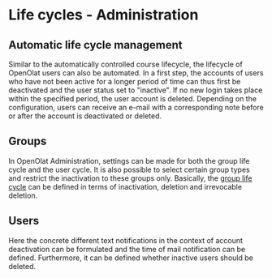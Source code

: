 # Life cycles - Administration

## Automatic life cycle management

Similar to the automatically controlled course lifecycle, the lifecycle of
OpenOlat users can also be automated. In a first step, the accounts of users
who have not been active for a longer period of time can thus first be
deactivated and the user status set to "inactive". If no new login takes place
within the specified period, the user account is deleted. Depending on the
configuration, users can receive an e-mail with a corresponding note before or
after the account is deactivated or deleted.

## Groups

In OpenOlat Administration, settings can be made for both the group life cycle
and the user cycle. It is also possible to select certain group types and
restrict the inactivation to these groups only. Basically, the [group life cycle](Automatic_Group_Lifecycle.md) can
be defined in terms of inactivation, deletion and irrevocable deletion.

## Users

Here the concrete different text notifications in the context of account
deactivation can be formulated and the time of mail notification can be
defined. Furthermore, it can be defined whether inactive users should be
deleted.

